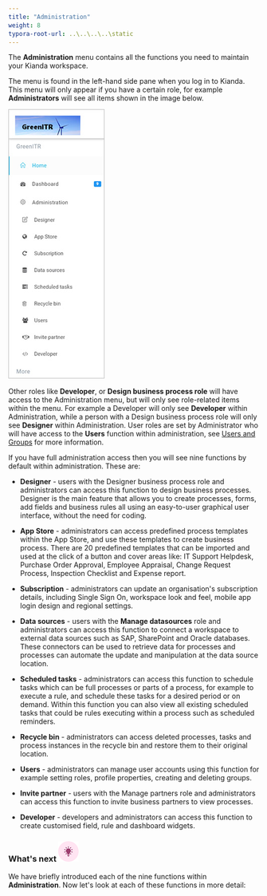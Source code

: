 ```yaml
---
title: "Administration"
weight: 8
typora-root-url: ..\..\..\..\static
---
```


The **Administration** menu contains all the functions you need to maintain your Kianda workspace.

The menu is found in the left-hand side pane when you log in to Kianda. This menu will only appear if you have a certain role, for example **Administrators** will see all items shown in the image below.

![Administration menu](/images/admin-view.jpg)

Other roles like **Developer**, or **Design business process role** will have access to the Administration menu, but will only see role-related items within the menu. For example a Developer will only see **Developer** within Administration, while a person with a Design business process role will only see **Designer** within Administration. User roles are set by Administrator who will have access to the **Users** function within administration, see [Users and Groups](/docs/platform/administration/users/) for more information. 

If you have full administration access then you will see nine functions by default within administration. These are:

- **Designer** - users with the Designer business process role and administrators can access this function to design business processes. Designer is the main feature that allows you to create processes, forms, add fields and business rules all using an easy-to-user graphical user interface, without the need for coding.

- **App Store** - administrators can access predefined process templates within the App Store, and use these templates to create business process. There are 20 predefined templates that can be imported and used at the click of a button and cover areas like: IT Support Helpdesk, Purchase Order Approval, Employee Appraisal, Change Request Process, Inspection Checklist and Expense report.

- **Subscription** - administrators can update an organisation's subscription details, including Single Sign On, workspace look and feel, mobile app login design and regional settings.

- **Data sources** - users with the **Manage datasources** role and administrators can access this function to connect a workspace to external data sources such as SAP, SharePoint and Oracle databases. These connectors can be used to retrieve data for processes and processes can automate the update and manipulation at the data source location.

- **Scheduled tasks** - administrators can access this function to schedule tasks which can be full processes or parts of a process, for example to execute a rule, and schedule these tasks for a desired period or on demand. Within this function you can also view all existing scheduled tasks that could be rules executing within a process such as scheduled reminders. 

- **Recycle bin** - administrators can access deleted processes, tasks and process instances in the recycle bin and restore them to their original location.

- **Users** - administrators can manage user accounts using this function for example setting roles, profile properties, creating and deleting groups.

- **Invite partner** - users with the Manage partners role and administrators can access this function to invite business partners to view processes. 

- **Developer** - developers and administrators can access this function to create customised field, rule and dashboard widgets.

  

### What's next  ![Idea icon](/images/18.png) ###

We have briefly introduced each of the nine functions within **Administration**. Now let's look at each of these functions in more detail: